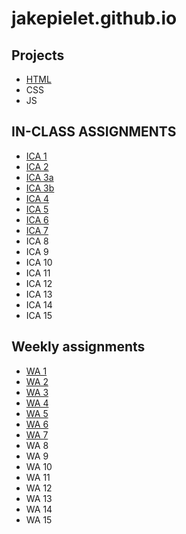 # jakepielet.github.io

## Projects
- [HTML](https://jakepielet.github.io/html-midterm/page5.html)
- CSS
- JS

## IN-CLASS ASSIGNMENTS
- [ICA 1](https://docs.google.com/document/d/1dUjEZL6nRj_fusN69pMML4Tq9-4Cl0w9mrO8DQzAVKw/edit?usp=sharing)
- [ICA 2](https://docs.google.com/document/d/1ps3zbN7WvDQVil1xFq5iDZ_BCY7cJkyQ5fptkc1Rras/edit)
- [ICA 3a](http://127.0.0.1:5500/ica/Ica3a.html)
- [ICA 3b](http://127.0.0.1:5500/ica/ica3-part2/ica3b.html)
- [ICA 4](https://jakepielet.github.io/ica/ica4.html)
- [ICA 5](https://jakepielet.github.io/ica/ica5/ica5.html)
- [ICA 6](https://jakepielet.github.io/ica/ica6/ica6-part1.html) 
- [ICA 7](https://jakepielet.github.io/ica/ica7/ica7.html)
- ICA 8
- ICA 9
- ICA 10
- ICA 11
- ICA 12
- ICA 13
- ICA 14
- ICA 15

## Weekly assignments
- [WA 1](https://jakepielet.github.io)
- [WA 2](https://jakepielet.github.io/wa/wa2.html)
- [WA 3](https://jakepielet.github.io/wa/wa3)
- [WA 4](https://jakepielet.github.io/wa/WA4/)
- [WA 5](https://jakepielet.github.io/wa/WA5/wa5.html)
- [WA 6](https://jakepielet.github.io/wa/wa6/wa6.html)
- [WA 7](https://jakepielet.github.io/wa/wa7/wa7.html)
- WA 8
- WA 9
- WA 10
- WA 11
- WA 12
- WA 13
- WA 14
- WA 15